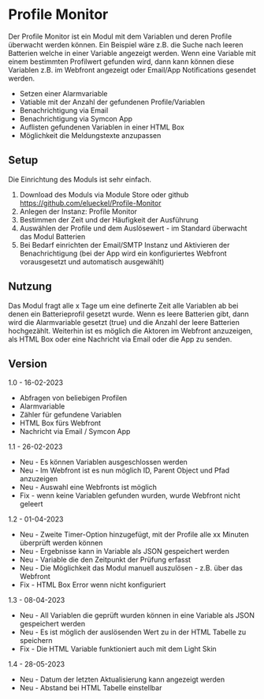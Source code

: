 # Profile Monitor

Der Profile Monitor ist ein Modul mit dem Variablen und deren Profile überwacht werden können. Ein Beispiel wäre z.B. die Suche nach leeren Batterien welche in einer Variable angezeigt werden. Wenn eine Variable mit einem bestimmten Profilwert gefunden wird, dann kann können diese Variablen z.B. im Webfront angezeigt oder Email/App Notifications gesendet werden.

* Setzen einer Alarmvariable
* Vatiable mit der Anzahl der gefundenen Profile/Variablen
* Benachrichtigung via Email 
* Benachrichtigung via Symcon App
* Auflisten gefundenen Variablen in einer HTML Box
* Möglichkeit die Meldungstexte anzupassen

## Setup
Die Einrichtung des Moduls ist sehr einfach. 
1. Download des Moduls via Module Store oder github https://github.com/elueckel/Profile-Monitor 
2. Anlegen der Instanz: Profile Monitor
3. Bestimmen der Zeit und der Häufigkeit der Ausführung 
4. Auswählen der Profile und dem Auslösewert - im Standard überwacht das Modul Batterien
5. Bei Bedarf einrichten der Email/SMTP Instanz und Aktivieren der Benachrichtigung (bei der App wird ein konfiguriertes Webfront vorausgesetzt und automatisch ausgewählt)


## Nutzung
Das Modul fragt alle x Tage um eine definerte Zeit alle Variablen ab bei denen ein Batterieprofil gesetzt wurde. Wenn es leere Batterien gibt, dann wird die Alarmvariable gesetzt (true) und die Anzahl der leere Batterien hochgezählt. Weiterhin ist es möglich die Aktoren im Webfront anzuzeigen, als HTML Box oder eine Nachricht via Email oder die App zu senden.

## Version
1.0 - 16-02-2023
* Abfragen von beliebigen Profilen
* Alarmvariable
* Zähler für gefundene Variablen
* HTML Box fürs Webfront 
* Nachricht via Email / Symcon App

1.1 - 26-02-2023
* Neu - Es können Variablen ausgeschlossen werden
* Neu - Im Webfront ist es nun möglich ID, Parent Object und Pfad anzuzeigen
* Neu - Auswahl eine Webfronts ist möglich
* Fix - wenn keine Variablen gefunden wurden, wurde Webfront nicht geleert

1.2 - 01-04-2023
* Neu - Zweite Timer-Option hinzugefügt, mit der Profile alle xx Minuten überprüft werden können
* Neu - Ergebnisse kann in Variable als JSON gespeichert werden
* Neu - Variable die den Zeitpunkt der Prüfung erfasst
* Neu - Die Möglichkeit das Modul manuell auszulösen - z.B. über das Webfront
* Fix - HTML Box Error wenn nicht konfiguriert

1.3 - 08-04-2023
* Neu - All Variablen die geprüft wurden können in eine Variable als JSON gespeichert werden
* Neu - Es ist möglich der auslösenden Wert zu in der HTML Tabelle zu speichern
* Fix - Die HTML Variable funktioniert auch mit dem Light Skin

1.4 - 28-05-2023
* Neu - Datum der letzten Aktualisierung kann angezeigt werden
* Neu - Abstand bei HTML Tabelle einstellbar
